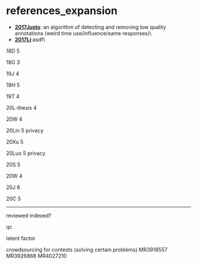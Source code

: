 # references_expansion
- [**2017Justo**](2017Justo_Chapter_MeasuringTheQualityOfAnnotatio.pdf): an algorithm of detecting and removing low quality annotations (weird time use/influence/same responses)\
- [**2017Li**](2017Li_Multi-Object_Classification_via_Crowdsourcing_With_a_Reject_Option.pdf):asdf\

18D 5

18G 3

19J 4

19H 5

19T 4

20L-thesis 4

20W 4

20Lin 5 privacy

20Xu 5

20Luo 5 privacy

20S 5

20W 4

20J 6

20C 5

-----

reviewed indexed?

qc

latent factor

crowdsourcing for contests (solving  certain problems) MR3918557 MR3926868 MR4027210
